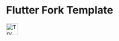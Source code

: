 # Flutter Fork Template

<a href="https://idx.google.com/new?template=https://github.com/project-idx/community-templates/tree/main/flutter-fork">
  <img height="32" alt="Try in IDX" src="https://cdn.idx.dev/btn/try_dark_32.svg">
</a>
